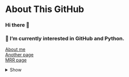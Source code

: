 # About This GitHub
### Hi there 👋
### 🌱 I’m currently interested in GitHub and Python.
[About me](https://hkkmwong.github.io/hkkmwong)<br>
[Another page](https://hkkmwong.github.io/site1)<br>
[MRR page](https://hkkmwong.github.io/mrr)

<details>
  <summary>Show</summary>
  <i>One</i><p>
  <i>Two</i><p>
</details>

<!--
**hkkmwong/hkkmwong** is a ✨ _special_ ✨ repository because its `README.md` (this file) appears on your GitHub profile.

Here are some ideas to get you started:

- 🔭 I’m currently working on ...
- 🌱 I’m currently learning ...
- 👯 I’m looking to collaborate on ...
- 🤔 I’m looking for help with ...
- 💬 Ask me about ...
- 📫 How to reach me: ...
- 😄 Pronouns: ...
- ⚡ Fun fact: ...
-->
